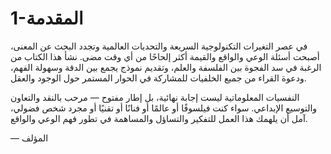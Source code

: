 # 1-المقدمة

في عصر التغيرات التكنولوجية السريعة والتحديات العالمية وتجدد البحث عن المعنى، أصبحت أسئلة الوعي والواقع والقيمة أكثر إلحاحًا من أي وقت مضى. نشأ هذا الكتاب من الرغبة في سد الفجوة بين الفلسفة والعلم، وتقديم نموذج يجمع بين الدقة وسهولة الفهم، ودعوة القراء من جميع الخلفيات للمشاركة في الحوار المستمر حول الوجود والعقل.

النفسيات المعلوماتية ليست إجابة نهائية، بل إطار مفتوح — مرحب بالنقد والتعاون والتوسيع الإبداعي. سواء كنت فيلسوفًا أو عالمًا أو فنانًا أو تقنيًا أو مجرد شخص فضولي، آمل أن يلهمك هذا العمل للتفكير والتساؤل والمساهمة في تطور فهم الوعي والواقع.

— المؤلف

